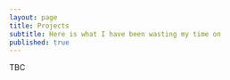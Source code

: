 ```yaml
---
layout: page
title: Projects
subtitle: Here is what I have been wasting my time on
published: true
---
```


TBC

